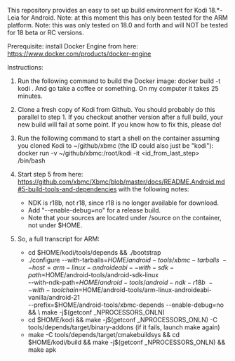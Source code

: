 This repository provides an easy to set up build environment for Kodi 18.\*-Leia for Android.
Note: at this moment this has only been tested for the ARM platform.
Note: this was only tested on 18.0 and forth and will NOT be tested for 18 beta or RC versions.

Prerequisite: install Docker Engine from here:
https://www.docker.com/products/docker-engine

Instructions:
1. Run the following command to build the Docker image:
   docker build -t kodi .
   And go take a coffee or something. On my computer it takes 25 minutes.

2. Clone a fresh copy of Kodi from Github. You should probably do this parallel to step 1.
   If you checkout another version after a full build, your new build will fail at some point.
   If you know how to fix this, please do!

3. Run the following command to start a shell on the container assuming you cloned Kodi to
   ~/github/xbmc (the ID could also just be "kodi"):
   docker run -v ~/github/xbmc:/root/kodi -it \<id_from_last_step\> /bin/bash

4. Start step 5 from here:
   https://github.com/xbmc/Xbmc/blob/master/docs/README.Android.md#5-build-tools-and-dependencies
   with the following notes:
   - NDK is r18b, not r18, since r18 is no longer available for download.
   - Add "--enable-debug=no" for a release build.
   - Note that your sources are located under /source on the container, not under $HOME.

5. So, a full transcript for ARM:
   - cd $HOME/kodi/tools/depends && ./bootstrap
   - ./configure --with-tarballs=$HOME/android-tools/xbmc-tarballs \
       --host=arm-linux-androideabi --with-sdk-path=$HOME/android-tools/android-sdk-linux \
       --with-ndk-path=$HOME/android-tools/android-ndk-r18b \
       --with-toolchain=$HOME/android-tools/arm-linux-androideabi-vanilla/android-21 \
       --prefix=$HOME/android-tools/xbmc-depends --enable-debug=no && \
       make -j$(getconf _NPROCESSORS_ONLN)
   - cd $HOME/kodi && make -j$(getconf _NPROCESSORS_ONLN) -C tools/depends/target/binary-addons (if it fails, launch make again)
   - make -C tools/depends/target/cmakebuildsys && cd $HOME/kodi/build && make -j$(getconf _NPROCESSORS_ONLN) && make apk

